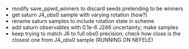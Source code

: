 * modify save_ppwd_winners to discard seeds pretending to be winners
* get saturn J4_obs0 sample with varying rotation (how?)
* rename saturn samples to include rotation state in scheme
* add saturn observables with 0.1e-6 J246 uncertainty; make samples
* keep trying to match J6 to full obs0 precision; check how close is the
  closest one from J4_obs0 sample (RUNNING ON NEFELE)